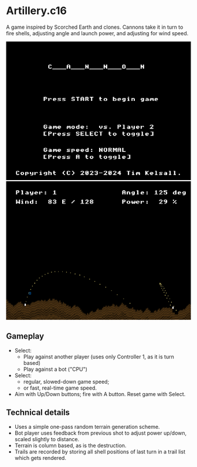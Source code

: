 # Artillery.c16

A game inspired by Scorched Earth and clones. Cannons take it in turn to fire
shells, adjusting angle and launch power, and adjusting for wind speed.

![Title screen](images/menu.png)
![In-game](images/game.png)

## Gameplay

- Select:
  * Play against another player (uses only Controller 1, as it is turn based)
  * Play against a bot ("CPU")
- Select:
  * regular, slowed-down game speed;
  * or fast, real-time game speed.
- Aim with Up/Down buttons; fire with A button. Reset game with Select.

## Technical details

- Uses a simple one-pass random terrain generation scheme.
- Bot player uses feedback from previous shot to adjust power up/down, scaled
slightly to distance.
- Terrain is column based, as is the destruction.
- Trails are recorded by storing all shell positions of last turn in a trail
list which gets rendered.

